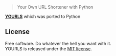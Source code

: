 > Your Own URL Shortener with Python

**[YOURLS](https://github.com/YOURLS/YOURLS)** which was ported to Python 

## License

Free software. Do whatever the hell you want with it.  
YOURLS is released under the [MIT license](LICENSE).
